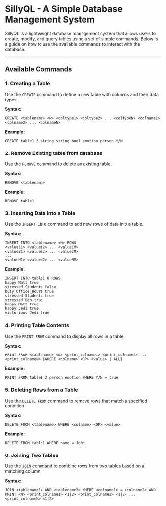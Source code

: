 # SillyQL - A Simple Database Management System  

SillyQL is a lightweight database management system that allows users to create, modify, and query tables using a set of simple commands. Below is a guide on how to use the available commands to interact with the database.

---

## **Available Commands**  

### **1. Creating a Table**  
Use the `CREATE` command to define a new table with columns and their data types.  

**Syntax:**  
```
CREATE <tablename> <N> <coltype1> <coltype2> ... <coltypeN> <colname1> <colname2> ... <colnameN>
```

**Example:**

```
CREATE table1 3 string string bool emotion person Y/N
```

### **2. Remove Existing table from database**
Use the `REMOVE` command to delete an existing table.

**Syntax:**
```
REMOVE <tablename>
```

**Example:**

```
REMOVE table1
```

### **3. Inserting Data into a Table**
Use the `INSERT INTO` command to add new rows of data into a table.

**Syntax:**
```
INSERT INTO <tablename> <N> ROWS 
<value11> <value12> ... <value1M> 
<value21> <value22> ... <value2M> 
... 
<valueN1> <valueN2> ... <valueNM>
```

**Example:**

```
INSERT INTO table1 8 ROWS
happy Matt true
stressed Students false
busy Office_Hours true
stressed Students true
stressed Ben true
happy Matt true
happy Jedi true
victorious Jedi true
```

### **4. Printing Table Contents**
Use the `PRINT FROM` command to display all rows in a table.

**Syntax:**
```
PRINT FROM <tablename> <N> <print_colname1> <print_colname2> ... <print_colnameN> {WHERE <colname> <OP> <value> | ALL}
```

**Example:**

```
PRINT FROM table1 2 person emotion WHERE Y/N = true
```

### **5. Deleting Rows from a Table**
Use the `DELETE FROM` command to remove rows that match a specified condition

**Syntax:**
```
DELETE FROM <tablename> WHERE <colname> <OP> <value>
```

**Example:**

```
DELETE FROM table1 WHERE name = John
```

### **6. Joining Two Tables**
Use the `JOIN` command to combine rows from two tables based on a matching column

**Syntax:**
```
JOIN <tablename1> AND <tablename2> WHERE <colname1> = <colname2> AND PRINT <N> <print_colname1> <1|2> <print_colname2> <1|2> ... <print_colnameN> <1|2>
```
